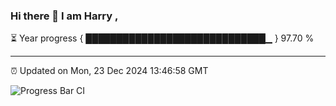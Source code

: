 ### Hi there 👋 I am Harry , 

⏳ Year progress { █████████████████████████████▁ } 97.70 %

---

⏰ Updated on Mon, 23 Dec 2024 13:46:58 GMT

![Progress Bar CI](https://github.com/duykhang68/duykhang68/workflows/Progress%20Bar%20CI/badge.svg)
